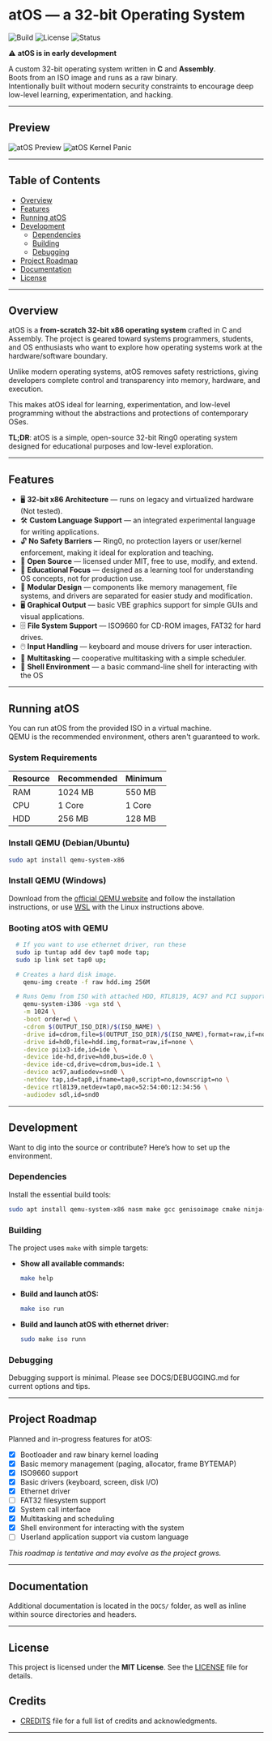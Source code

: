 # atOS — a 32-bit Operating System

![Build](https://img.shields.io/badge/build-passing-brightgreen)
![License](https://img.shields.io/badge/license-MIT-blue)
![Status](https://img.shields.io/badge/status-early--development-orange)

⚠️ **atOS is in early development**  

A custom 32-bit operating system written in **C** and **Assembly**.  
Boots from an ISO image and runs as a raw binary.  
Intentionally built without modern security constraints to encourage deep low-level learning, experimentation, and hacking.

---

## Preview

![atOS Preview](DOCS/IMAGES/PREVIEW.png)
![atOS Kernel Panic](DOCS/IMAGES/PANIC.png)

---

## Table of Contents

- [Overview](#overview)
- [Features](#features)
- [Running atOS](#running-atos)
- [Development](#development)
  - [Dependencies](#dependencies)
  - [Building](#building)
  - [Debugging](#debugging)
- [Project Roadmap](#project-roadmap)
- [Documentation](#documentation)
- [License](#license)

---

## Overview

atOS is a **from-scratch 32-bit x86 operating system** crafted in C and Assembly.
The project is geared toward systems programmers, students, and OS enthusiasts who want to explore how operating systems work at the hardware/software boundary.

Unlike modern operating systems, atOS removes safety restrictions, giving developers complete control and transparency into memory, hardware, and execution.

This makes atOS ideal for learning, experimentation, and low-level programming without the abstractions and protections of contemporary OSes.

**TL;DR**: atOS is a simple, open-source 32-bit Ring0 operating system designed for educational purposes and low-level exploration.

---

## Features

- 🖥️ **32-bit x86 Architecture** — runs on legacy and virtualized hardware (Not tested).
- 🛠️ **Custom Language Support** — an integrated experimental language for writing applications.
- 🔓 **No Safety Barriers** — Ring0, no protection layers or user/kernel enforcement, making it ideal for exploration and teaching.
- 📖 **Open Source** — licensed under MIT, free to use, modify, and extend.
- 🐧 **Educational Focus** — designed as a learning tool for understanding OS concepts, not for production use.
- 🧩 **Modular Design** — components like memory management, file systems, and drivers are separated for easier study and modification.
- 🖥️ **Graphical Output** — basic VBE graphics support for simple GUIs and visual applications.
- 🗄️ **File System Support** — ISO9660 for CD-ROM images, FAT32 for hard drives.
- 🖱️ **Input Handling** — keyboard and mouse drivers for user interaction.
- 🐢 **Multitasking** — cooperative multitasking with a simple scheduler.
- 🐚 **Shell Environment** — a basic command-line shell for interacting with the OS

---

## Running atOS

You can run atOS from the provided ISO in a virtual machine.  
QEMU is the recommended environment, others aren't guaranteed to work.

### System Requirements

| Resource | Recommended | Minimum |
| -------- | ----------- | ------- |
| RAM      | 1024 MB     | 550 MB   |
| CPU      | 1 Core      | 1 Core  |
| HDD      | 256 MB      | 128 MB  |

### Install QEMU (Debian/Ubuntu)

```bash
sudo apt install qemu-system-x86
````

### Install QEMU (Windows)

Download from the [official QEMU website](https://www.qemu.org/download/#windows) and follow the installation instructions, or use [WSL](https://learn.microsoft.com/en-us/windows/wsl/install) with the Linux instructions above.

### Booting atOS with QEMU

```bash
  # If you want to use ethernet driver, run these
  sudo ip tuntap add dev tap0 mode tap;
  sudo ip link set tap0 up;

  # Creates a hard disk image.
	qemu-img create -f raw hdd.img 256M   

  # Runs Qemu from ISO with attached HDD, RTL8139, AC97 and PCI support
	qemu-system-i386 -vga std \
	-m 1024 \
	-boot order=d \
	-cdrom $(OUTPUT_ISO_DIR)/$(ISO_NAME) \
	-drive id=cdrom,file=$(OUTPUT_ISO_DIR)/$(ISO_NAME),format=raw,if=none \
	-drive id=hd0,file=hdd.img,format=raw,if=none \
	-device piix3-ide,id=ide \
	-device ide-hd,drive=hd0,bus=ide.0 \
	-device ide-cd,drive=cdrom,bus=ide.1 \
	-device ac97,audiodev=snd0 \
	-netdev tap,id=tap0,ifname=tap0,script=no,downscript=no \
	-device rtl8139,netdev=tap0,mac=52:54:00:12:34:56 \
	-audiodev sdl,id=snd0
```

---

## Development

Want to dig into the source or contribute? Here’s how to set up the environment.

### Dependencies

Install the essential build tools:

```bash
sudo apt install qemu-system-x86 nasm make gcc genisoimage cmake ninja-build
```

### Building

The project uses `make` with simple targets:

* **Show all available commands:**

  ```bash
  make help
  ```

* **Build and launch atOS:**

  ```bash
  make iso run
  ```

* **Build and launch atOS with ethernet driver:**

  ```bash
  sudo make iso runn
  ```

### Debugging

Debugging support is minimal.
Please see DOCS/DEBUGGING.md for current options and tips.

---

## Project Roadmap

Planned and in-progress features for atOS:

* [x] Bootloader and raw binary kernel loading
* [x] Basic memory management (paging, allocator, frame BYTEMAP)
* [X] ISO9660 support
* [X] Basic drivers (keyboard, screen, disk I/O)
* [X] Ethernet driver
* [ ] FAT32 filesystem support
* [X] System call interface
* [X] Multitasking and scheduling
* [X] Shell environment for interacting with the system
* [ ] Userland application support via custom language

*This roadmap is tentative and may evolve as the project grows.*

---

## Documentation

Additional documentation is located in the `DOCS/` folder, as well as inline within source directories and headers.

---

## License

This project is licensed under the **MIT License**.
See the [LICENSE](LICENSE) file for details.

## Credits

- [CREDITS](CREDITS) file for a full list of credits and acknowledgments.
 
---
